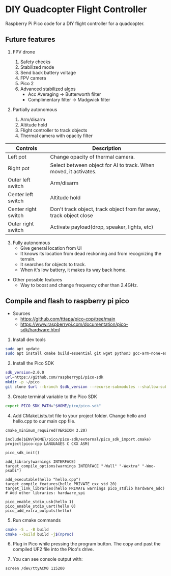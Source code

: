 # DIY Quadcopter Flight Controller
Raspberry Pi Pico code for a DIY flight controller for a quadcopter.

<!-- Image and video of drone -->
<!-- Image of code diagram -->

## Future features
1. FPV drone
	1. Safety checks
	1. Stabilized mode
	1. Send back battery voltage
	1. FPV camera
	1. Pico 2
	1. Advanced stabilized algos
		- Acc Averaging -> Butterworth filter
		- Complimentary filter -> Madgwick filter

2. Partially autonomous
	1. Arm/disarm
	1. Altitude hold
	1. Flight controller to track objects
	1. Thermal camera with opacity filter

| Controls            | Description                                                        |
|---------------------|--------------------------------------------------------------------|
| Left pot            | Change opacity of thermal camera.                                  |
| Right pot           | Select between object for AI to track. When moved, it activates.   |
| Outer left switch   | Arm/disarm                                                         |
| Center left switch  | Altitude hold                                                      |
| Center right switch | Don't track object, track object from far away, track object close |
| Outer right switch  | Activate payload(drop, speaker, lights, etc)                       |

3. Fully autonomous
	- Give general location from UI
	- It knows its location from dead reckoning and from recognizing the terrain.
	- It searches for objects to track.
	- When it's low battery, it makes its way back home.

- Other possible features
	- Way to boost and change frequency other than 2.4GHz.

## Compile and flash to raspberry pi pico
- Sources
	- https://github.com/tttapa/pico-cpp/tree/main
	- https://www.raspberrypi.com/documentation/pico-sdk/hardware.html

1. Install dev tools

```sh
sudo apt update
sudo apt install cmake build-essential git wget python3 gcc-arm-none-eabi libnewlib-arm-none-eabi
```

2. Install the Pico SDK

```sh
sdk_version=2.0.0
url=https://github.com/raspberrypi/pico-sdk
mkdir -p ~/pico
git clone $url --branch $sdk_version --recurse-submodules --shallow-submodules ~/pico/pico-sdk
```

3. Create terminal variable to the Pico SDK

```sh
export PICO_SDK_PATH="$HOME/pico/pico-sdk"
```

4. Add CMakeLists.txt file to your project folder. Change hello and hello.cpp to our main cpp file.

```
cmake_minimum_required(VERSION 3.20)

include($ENV{HOME}/pico/pico-sdk/external/pico_sdk_import.cmake)
project(pico-cpp LANGUAGES C CXX ASM)

pico_sdk_init()

add_library(warnings INTERFACE)
target_compile_options(warnings INTERFACE "-Wall" "-Wextra" "-Wno-psabi")

add_executable(hello "hello.cpp")
target_compile_features(hello PRIVATE cxx_std_20)
target_link_libraries(hello PRIVATE warnings pico_stdlib hardware_adc)
# Add other libraries: hardware_spi

pico_enable_stdio_usb(hello 1)
pico_enable_stdio_uart(hello 0)
pico_add_extra_outputs(hello)
```

5. Run cmake commands

```sh
cmake -S . -B build
cmake --build build -j$(nproc)
```

6. Plug in Pico while pressing the program button. The copy and past the compiled UF2 file into the Pico's drive.

7. You can see console output with:

```sh
screen /dev/ttyACM0 115200
```